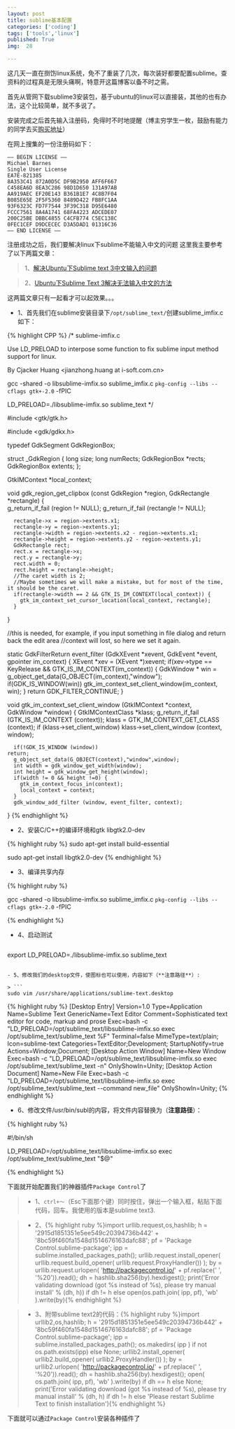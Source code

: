 ```yaml
---
layout: post
title: sublime基本配置
categories: ['coding']
tags: ['tools','linux']
published: True
img:  28

---
```


这几天一直在捯饬linux系统，免不了重装了几次，每次装好都要配置sublime。查资料的过程真是无限头痛啊，特意开这篇博客以备不时之需。

首先从管网下载sublime3安装包，基于ubuntu的linux可以直接装，其他的也有办法，这个比较简单，就不多说了。

安装完成之后首先输入注册码，免得时不时地提醒（博主穷学生一枚，鼓励有能力的同学去买[购买地址](https://www.sublimetext.com/buy)）

在网上搜集的一份注册码如下：

```
—– BEGIN LICENSE —–
Michael Barnes
Single User License
EA7E-821385
8A353C41 872A0D5C DF9B2950 AFF6F667
C458EA6D 8EA3C286 98D1D650 131A97AB
AA919AEC EF20E143 B361B1E7 4C8B7F04
B085E65E 2F5F5360 8489D422 FB8FC1AA
93F6323C FD7F7544 3F39C318 D95E6480
FCCC7561 8A4A1741 68FA4223 ADCEDE07
200C25BE DBBC4855 C4CFB774 C5EC138C
0FEC1CEF D9DCECEC D3A5DAD1 01316C36
—— END LICENSE ——
```

注册成功之后，我们要解决linux下sublime不能输入中文的问题
这里我主要参考了以下两篇文章：

> 1、[解决Ubuntu下Sublime text 3中文输入的问题](http://blog.isming.me/2014/03/15/jie-jue-ubuntuxia-sublime-text-3zhong-wen-shu-ru-de-wen-ti/)

> 2、[Ubuntu下Sublime Text 3解决无法输入中文的方法](http://jingyan.baidu.com/article/f3ad7d0ff8731609c3345b3b.html)

这两篇文章只有一起看才可以起效果。。。

- 1、首先我们在sublime安装目录下`/opt/sublime_text/`创建sublime_imfix.c如下：

{% highlight CPP %}
/*
sublime-imfix.c

Use LD_PRELOAD to interpose some function to fix sublime input method support for linux.

By Cjacker Huang <jianzhong.huang at i-soft.com.cn>

gcc -shared -o libsublime-imfix.so sublime_imfix.c  `pkg-config --libs --cflags gtk+-2.0` -fPIC

LD_PRELOAD=./libsublime-imfix.so sublime_text
*/

#include <gtk/gtk.h>

#include <gdk/gdkx.h>

typedef GdkSegment GdkRegionBox;

struct _GdkRegion
{
      long size;
      long numRects;
      GdkRegionBox *rects;
      GdkRegionBox extents;
};

GtkIMContext *local_context;

void
gdk_region_get_clipbox (const GdkRegion *region,
        GdkRectangle    *rectangle)
{    
      g_return_if_fail (region != NULL);
      g_return_if_fail (rectangle != NULL);

      rectangle->x = region->extents.x1;
      rectangle->y = region->extents.y1;
      rectangle->width = region->extents.x2 - region->extents.x1;
      rectangle->height = region->extents.y2 - region->extents.y1;
      GdkRectangle rect;
      rect.x = rectangle->x;
      rect.y = rectangle->y;
      rect.width = 0;
      rect.height = rectangle->height; 
      //The caret width is 2; 
      //Maybe sometimes we will make a mistake, but for most of the time, it should be the caret.
      if(rectangle->width == 2 && GTK_IS_IM_CONTEXT(local_context)) {
        gtk_im_context_set_cursor_location(local_context, rectangle);
      }
}

//this is needed, for example, if you input something in file dialog and return back the edit area
//context will lost, so here we set it again.

static GdkFilterReturn event_filter (GdkXEvent *xevent, GdkEvent *event, gpointer im_context)
{
    XEvent *xev = (XEvent *)xevent;
    if(xev->type == KeyRelease && GTK_IS_IM_CONTEXT(im_context)) {
           GdkWindow * win = g_object_get_data(G_OBJECT(im_context),"window");
           if(GDK_IS_WINDOW(win))
             gtk_im_context_set_client_window(im_context, win);
    }
    return GDK_FILTER_CONTINUE;
}

void gtk_im_context_set_client_window (GtkIMContext *context,
      GdkWindow    *window)
{
      GtkIMContextClass *klass;
      g_return_if_fail (GTK_IS_IM_CONTEXT (context));
      klass = GTK_IM_CONTEXT_GET_CLASS (context);
      if (klass->set_client_window)
    klass->set_client_window (context, window);

      if(!GDK_IS_WINDOW (window))
    return;
      g_object_set_data(G_OBJECT(context),"window",window);
      int width = gdk_window_get_width(window);
      int height = gdk_window_get_height(window);
      if(width != 0 && height !=0) {
        gtk_im_context_focus_in(context);
        local_context = context;
      }
      gdk_window_add_filter (window, event_filter, context); 
}
{% endhighlight %}

- 2、安装C/C++的编译环境和gtk libgtk2.0-dev

{% highlight ruby %}
sudo    apt-get install build-essential

sudo apt-get install libgtk2.0-dev
{% endhighlight %}

- 3、编译共享内存

{% highlight ruby %}

gcc -shared -o libsublime-imfix.so sublime_imfix.c  `pkg-config --libs --cflags gtk+-2.0` -fPIC

{% endhighlight %}

- 4、启动测试

>```
export LD_PRELOAD=./libsublime-imfix.so sublime_text
```

- 5、修改我们的desktop文件，使图标也可以使用，内容如下（**注意路径**）:

> ```
sudo vim /usr/share/applications/sublime-text.desktop
```

{% highlight ruby %}
[Desktop Entry]
Version=1.0
Type=Application
Name=Sublime Text
GenericName=Text Editor
Comment=Sophisticated text editor for code, markup and prose
Exec=bash -c "LD_PRELOAD=/opt/sublime_text/libsublime-imfix.so exec /opt/sublime_text/sublime_text %F"
Terminal=false
MimeType=text/plain;
Icon=sublime-text
Categories=TextEditor;Development;
StartupNotify=true
Actions=Window;Document;
[Desktop Action Window]
Name=New Window
Exec=bash -c "LD_PRELOAD=/opt/sublime_text/libsublime-imfix.so exec /opt/sublime_text/sublime_text -n"
OnlyShowIn=Unity;
[Desktop Action Document]
Name=New File
Exec=bash -c "LD_PRELOAD=/opt/sublime_text/libsublime-imfix.so exec /opt/sublime_text/sublime_text --command new_file"
OnlyShowIn=Unity;
{% endhighlight %}

- 6、修改文件/usr/bin/subl的内容，将文件内容替换为（**注意路径**）：

{% highlight ruby %}

#!/bin/sh

LD_PRELOAD=/opt/sublime_text/libsublime-imfix.so exec /opt/sublime_text/sublime_text "$@"

{% endhighlight %}

下面就开始配置我们的神器插件`Package Control`了

> - 1、`ctrl+～`（Esc下面那个键）同时按住，弹出一个输入框，粘贴下面代码，回车。我使用的版本是sublime text3.

> - 2、{% highlight ruby  %}import urllib.request,os,hashlib; h = '2915d1851351e5ee549c20394736b442' + '8bc59f460fa1548d1514676163dafc88'; pf = 'Package Control.sublime-package'; ipp = sublime.installed_packages_path(); urllib.request.install_opener( urllib.request.build_opener( urllib.request.ProxyHandler()) ); by = urllib.request.urlopen( 'http://packagecontrol.io/' + pf.replace(' ', '%20')).read(); dh = hashlib.sha256(by).hexdigest(); print('Error validating download (got %s instead of %s), please try manual install' % (dh, h)) if dh != h else open(os.path.join( ipp, pf), 'wb' ).write(by){% endhighlight %}

> - 3、附带sublime text2的代码：{% highlight ruby %}import urllib2,os,hashlib; h = '2915d1851351e5ee549c20394736b442' + '8bc59f460fa1548d1514676163dafc88'; pf = 'Package Control.sublime-package'; ipp = sublime.installed_packages_path(); os.makedirs( ipp ) if not os.path.exists(ipp) else None; urllib2.install_opener( urllib2.build_opener( urllib2.ProxyHandler()) ); by = urllib2.urlopen( 'http://packagecontrol.io/' + pf.replace(' ', '%20')).read(); dh = hashlib.sha256(by).hexdigest(); open( os.path.join( ipp, pf), 'wb' ).write(by) if dh == h else None; print('Error validating download (got %s instead of %s), please try manual install' % (dh, h) if dh != h else 'Please restart Sublime Text to finish installation'){% endhighlight %}

下面就可以通过`Package Control`安装各种插件了